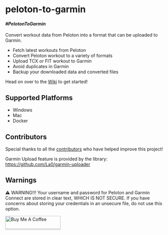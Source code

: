 # peloton-to-garmin

#### _#PelotonToGarmin_

Convert workout data from Peloton into a format that can be uploaded to Garmin.

* Fetch latest workouts from Peloton
* Convert Peloton workout to a variety of formats
* Upload TCX or FIT workout to Garmin
* Avoid duplicates in Garmin
* Backup your downloaded data and converted files


Head on over to the [Wiki](https://github.com/philosowaffle/peloton-to-garmin/wiki/v2.x.x) to get started!

## Supported Platforms

* Windows
* Mac
* Docker

## Contributors

Special thanks to all the [contributors](https://github.com/philosowaffle/peloton-to-garmin/graphs/contributors) who have helped improve this project!

Garmin Upload feature is provided by the library: https://github.com/La0/garmin-uploader

## Warnings

⚠️ WARNING!!! Your username and password for Peloton and Garmin Connect are stored in clear text, WHICH IS NOT SECURE. If you have concerns about storing your credentials in an unsecure file, do not use this option.

<a href="https://www.buymeacoffee.com/philosowaffle" target="_blank"><img src="https://www.buymeacoffee.com/assets/img/custom_images/black_img.png" alt="Buy Me A Coffee" style="height: 41px !important;width: 174px !important;box-shadow: 0px 3px 2px 0px rgba(190, 190, 190, 0.5) !important;-webkit-box-shadow: 0px 3px 2px 0px rgba(190, 190, 190, 0.5) !important;" ></a>
